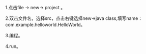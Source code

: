 
1.点击file -> new-> project 。

2.双击文件名，选择src，点击右键选择new->java class,填写name：com.example.helloworld.HelloWorld。

3.编程。

4.run。
